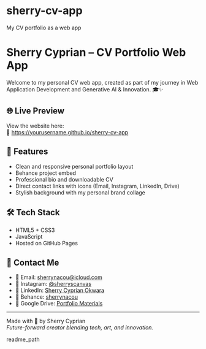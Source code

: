 # sherry-cv-app
My CV portfolio as a web app

# Sherry Cyprian – CV Portfolio Web App

Welcome to my personal CV web app, created as part of my journey in Web Application Development and Generative AI & Innovation. 🎓✨

## 🌐 Live Preview
View the website here:  
🔗 https://yourusername.github.io/sherry-cv-app

## 📌 Features
- Clean and responsive personal portfolio layout
- Behance project embed
- Professional bio and downloadable CV
- Direct contact links with icons (Email, Instagram, LinkedIn, Drive)
- Stylish background with my personal brand collage

## 🛠 Tech Stack
- HTML5 + CSS3
- JavaScript
- Hosted on GitHub Pages

## 📇 Contact Me
- 📧 Email: [sherrynacou@icloud.com](mailto:sherrynacou@icloud.com)
- 📸 Instagram: [@sherryscanvas](https://www.instagram.com/sherryscanvas/)
- 💼 LinkedIn: [Sherry Cyprian Okwara](https://www.linkedin.com/in/sherry-cyprian-okwara-878654141/)
- 🎨 Behance: [sherrynacou](https://www.behance.net/sherrynacou)
- 📂 Google Drive: [Portfolio Materials](https://drive.google.com/drive/folders/1VUY0XWzY9jaXUUn2F_n3YgAwinwCagKX)

---

Made with 💙 by Sherry Cyprian  
_Future-forward creator blending tech, art, and innovation._


readme_path
